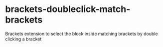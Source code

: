# brackets-doubleclick-match-brackets

Brackets extension to select the block inside matching brackets by double clicking a bracket